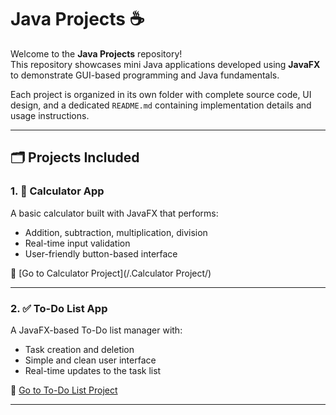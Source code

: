 # Java Projects ☕

Welcome to the **Java Projects** repository!  
This repository showcases mini Java applications developed using **JavaFX** to demonstrate GUI-based programming and Java fundamentals.

Each project is organized in its own folder with complete source code, UI design, and a dedicated `README.md` containing implementation details and usage instructions.

---

## 🗂 Projects Included

### 1. 🧮 Calculator App
A basic calculator built with JavaFX that performs:
- Addition, subtraction, multiplication, division
- Real-time input validation
- User-friendly button-based interface

📁 [Go to Calculator Project](/.Calculator Project/)

---

### 2. ✅ To-Do List App
A JavaFX-based To-Do list manager with:
- Task creation and deletion
- Simple and clean user interface
- Real-time updates to the task list

📁 [Go to To-Do List Project](./todo-list-app/)

---
